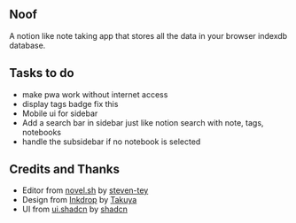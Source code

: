 ## Noof

A notion like note taking app that stores all the data in your browser indexdb database.

## Tasks to do

- make pwa work without internet access
- display tags badge fix this
- Mobile ui for sidebar
- Add a search bar in sidebar just like notion search with note, tags, notebooks
- handle the subsidebar if no notebook is selected

## Credits and Thanks

- Editor from [novel.sh](https://github.com/steven-tey/novel) by [steven-tey](https://twitter.com/steventey)
- Design from [Inkdrop](https://www.inkdrop.app/) by [Takuya](https://twitter.com/craftzdog)
- UI from [ui.shadcn](https://ui.shadcn.com/) by [shadcn](https://twitter.com/shadcn)
